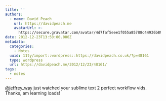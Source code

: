 ```yaml
---
title: ''
authors:
  - name: David Peach
    url: https://davidpeach.me
    avatarUrl: >-
      https://secure.gravatar.com/avatar/4d7faf5eee1f055a85788c44936b8995eaab6dfb004e7854ec747ccb272e91ee?s=96&d=mm&r=g
date: 2012-12-23T13:50:00.000Z
metadata:
  categories:
    - Notes
  uuid: 11ty/import::wordpress::https://davidpeach.co.uk/?p=48161
  type: wordpress
  url: https://davidpeach.me/2012/12/23/48161/
tags:
  - notes
---
```

[@jeffrey\_way](https://twitter.com/jeffrey_way) just watched your sublime text 2 perfect workflow vids. Thanks, am learning loads!